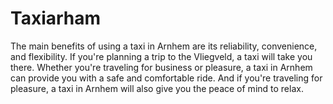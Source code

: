 # Taxiarham
The main benefits of using a taxi in Arnhem are its reliability, convenience, and flexibility. If you're planning a trip to the Vliegveld, a taxi will take you there. Whether you're traveling for business or pleasure, a taxi in Arnhem can provide you with a safe and comfortable ride. And if you're traveling for pleasure, a taxi in Arnhem will also give you the peace of mind to relax.
